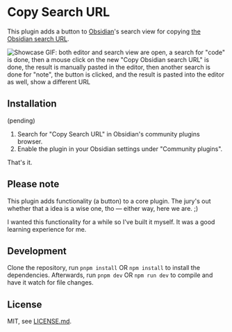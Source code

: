 # Copy Search URL

This plugin adds a button to [Obsidian](https://obsidian.md)'s search view for copying [the Obsidian search URL](https://help.obsidian.md/Advanced+topics/Using+obsidian+URI#Action+search).

![Showcase GIF: both editor and search view are open, a search for "code" is done, then a mouse click on the new "Copy Obsidian search URL" is done, the result is manually pasted in the editor, then another search is done for "note", the button is clicked, and the result is pasted into the editor as well, show a different URL](https://raw.githubusercontent.com/czottmann/obsidian-copy-search-url/master/showcase.gif)


## Installation

(pending)

1. Search for "Copy Search URL" in Obsidian's community plugins browser.
2. Enable the plugin in your Obsidian settings under "Community plugins".

That's it.


## Please note

This plugin adds functionality (a button) to a core plugin. The jury's out
whether that a idea is a wise one, tho — either way, here we are. ;)

I wanted this functionality for a while so I've built it myself.  It was a good
learning experience for me.


## Development

Clone the repository, run `pnpm install` OR `npm install` to install the
dependencies.  Afterwards, run `pnpm dev` OR `npm run dev` to compile and have
it watch for file changes.


## License

MIT, see [LICENSE.md](LICENSE.md).
